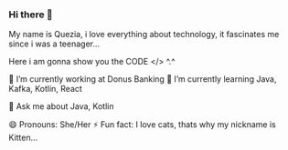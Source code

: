 ### Hi there 👋

My name is Quezia, i love everything about technology,
it fascinates me since i was a teenager... 

Here i am gonna show you the CODE </> ^.^

🔭 I’m currently working at Donus Banking
🌱 I’m currently learning Java, Kafka, Kotlin, React

💬 Ask me about Java, Kotlin

😄 Pronouns: She/Her                                                                                                                                                             ⚡ Fun fact: I love cats, thats why my nickname is Kitten...
<!--
**kitten404/kitten404** is a ✨ _special_ ✨ repository because its `README.md` (this file) appears on your GitHub profile.

Here are some ideas to get you started:

- 🔭 I’m currently working on ...
- 🌱 I’m currently learning ...
- 👯 I’m looking to collaborate on ...
- 🤔 I’m looking for help with ...
- 💬 Ask me about ...
- 📫 How to reach me: ...
- 😄 Pronouns: ...
- ⚡ Fun fact: ...
-->
